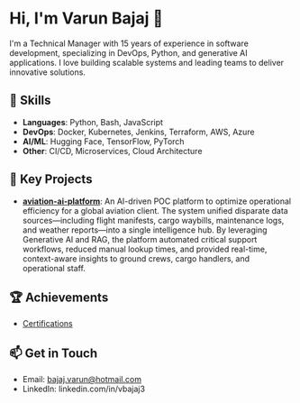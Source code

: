 # Hi, I'm Varun Bajaj 👋

I'm a Technical Manager with 15 years of experience in software development, specializing in DevOps, Python, and generative AI applications. I love building scalable systems and leading teams to deliver innovative solutions.

## 🔧 Skills
- **Languages**: Python, Bash, JavaScript
- **DevOps**: Docker, Kubernetes, Jenkins, Terraform, AWS, Azure
- **AI/ML**: Hugging Face, TensorFlow, PyTorch
- **Other**: CI/CD, Microservices, Cloud Architecture

## 🚀 Key Projects
- **[aviation-ai-platform](https://github.com/bajaj-varun/aviation-ai-platform)**: An AI-driven POC platform to optimize operational efficiency for a global aviation client. The system unified disparate data sources—including flight manifests, cargo waybills, maintenance logs, and weather reports—into a single intelligence hub. By leveraging Generative AI and RAG, the platform automated critical support workflows, reduced manual lookup times, and provided real-time, context-aware insights to ground crews, cargo handlers, and operational staff.

## 🏆 Achievements
- [Certifications](https://www.credly.com/users/bajaj-varun/badges#credly)

## 📫 Get in Touch
- Email: bajaj.varun@hotmail.com
- LinkedIn: linkedin.com/in/vbajaj3

